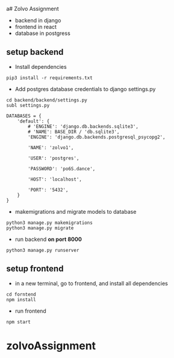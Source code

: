 a# Zolvo Assignment

- backend in django
- frontend in react
- database in postgress

## setup backend
- Install dependencies
```
pip3 install -r requirements.txt
```
- Add postgres database credentials to django settings.py
```
cd backend/backend/settings.py
subl settings.py

DATABASES = {
    'default': {
        # 'ENGINE': 'django.db.backends.sqlite3',
        # 'NAME': BASE_DIR / 'db.sqlite3',
        'ENGINE': 'django.db.backends.postgresql_psycopg2',

        'NAME': 'zolvo1',

        'USER': 'postgres',

        'PASSWORD': 'po6S.dance',

        'HOST': 'localhost',

        'PORT': '5432',
    }
}
```
- makemigrations and migrate models to database
```
python3 manage.py makemigrations
python3 manage.py migrate
```
- run backend **on port 8000**
```
python3 manage.py runserver
```
## setup frontend

- in a new terminal, go to frontend, and install all dependencies
```
cd forntend
npm install
```
- run frontend
```
npm start
```
# zolvoAssignment